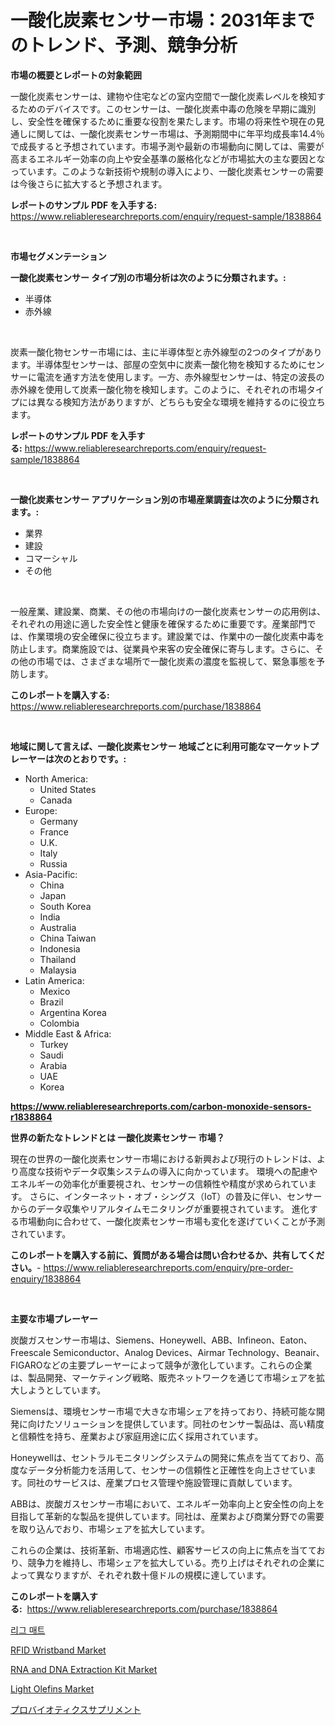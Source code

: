<p><h1>一酸化炭素センサー市場：2031年までのトレンド、予測、競争分析</h1></p><p><strong>市場の概要とレポートの対象範囲</strong></p>
<p><p>一酸化炭素センサーは、建物や住宅などの室内空間で一酸化炭素レベルを検知するためのデバイスです。このセンサーは、一酸化炭素中毒の危険を早期に識別し、安全性を確保するために重要な役割を果たします。市場の将来性や現在の見通しに関しては、一酸化炭素センサー市場は、予測期間中に年平均成長率14.4％で成長すると予想されています。市場予測や最新の市場動向に関しては、需要が高まるエネルギー効率の向上や安全基準の厳格化などが市場拡大の主な要因となっています。このような新技術や規制の導入により、一酸化炭素センサーの需要は今後さらに拡大すると予想されます。</p></p>
<p><strong>レポートのサンプル PDF を入手する:</strong> <a href="https://www.reliableresearchreports.com/enquiry/request-sample/1838864">https://www.reliableresearchreports.com/enquiry/request-sample/1838864</a></p>
<p>&nbsp;</p>
<p><strong>市場セグメンテーション</strong></p>
<p><strong>一酸化炭素センサー タイプ別の市場分析は次のように分類されます。:</strong></p>
<p><ul><li>半導体</li><li>赤外線</li></ul></p>
<p>&nbsp;</p>
<p><p>炭素一酸化物センサー市場には、主に半導体型と赤外線型の2つのタイプがあります。半導体型センサーは、部屋の空気中に炭素一酸化物を検知するためにセンサーに電流を通す方法を使用します。一方、赤外線型センサーは、特定の波長の赤外線を使用して炭素一酸化物を検知します。このように、それぞれの市場タイプには異なる検知方法がありますが、どちらも安全な環境を維持するのに役立ちます。</p></p>
<p><strong>レポートのサンプル PDF を入手する:</strong>&nbsp;<a href="https://www.reliableresearchreports.com/enquiry/request-sample/1838864">https://www.reliableresearchreports.com/enquiry/request-sample/1838864</a></p>
<p>&nbsp;</p>
<p><strong> 一酸化炭素センサー アプリケーション別の市場産業調査は次のように分類されます。:</strong></p>
<p><ul><li>業界</li><li>建設</li><li>コマーシャル</li><li>その他</li></ul></p>
<p>&nbsp;</p>
<p><p>一般産業、建設業、商業、その他の市場向けの一酸化炭素センサーの応用例は、それぞれの用途に適した安全性と健康を確保するために重要です。産業部門では、作業環境の安全確保に役立ちます。建設業では、作業中の一酸化炭素中毒を防止します。商業施設では、従業員や来客の安全確保に寄与します。さらに、その他の市場では、さまざまな場所で一酸化炭素の濃度を監視して、緊急事態を予防します。</p></p>
<p><strong>このレポートを購入する:</strong>&nbsp; <a href="https://www.reliableresearchreports.com/purchase/1838864">https://www.reliableresearchreports.com/purchase/1838864</a></p>
<p>&nbsp;</p>
<p><strong>地域に関して言えば、一酸化炭素センサー 地域ごとに利用可能なマーケットプレーヤーは次のとおりです。:</strong></p>
<p><ul>
    <li>
        North America:
        <ul>
            <li>United States</li>
            <li>Canada</li>
        </ul>
    </li>
    <li>
        Europe:
        <ul>
            <li>Germany</li>
            <li>France</li>
            <li>U.K.</li>
            <li>Italy</li>
            <li>Russia</li>
        </ul>
    </li>
    <li>
        Asia-Pacific:
        <ul>
            <li>China</li>
            <li>Japan</li>
            <li>South Korea</li>
            <li>India</li>
            <li>Australia</li>
            <li>China Taiwan</li>
            <li>Indonesia</li>
            <li>Thailand</li>
            <li>Malaysia</li>
        </ul>
    </li>
    <li>
        Latin America:
        <ul>
            <li>Mexico</li>
            <li>Brazil</li>
            <li>Argentina Korea</li>
            <li>Colombia</li>
        </ul>
    </li>
    <li>
        Middle East & Africa:
        <ul>
            <li>Turkey</li>
            <li>Saudi</li>
            <li>Arabia</li>
            <li>UAE</li>
            <li>Korea</li>
        </ul>
    </li>
    </ul></p>
<p><strong><a href="https://www.reliableresearchreports.com/carbon-monoxide-sensors-r1838864">https://www.reliableresearchreports.com/carbon-monoxide-sensors-r1838864</a></strong>&nbsp;</p>
<p><strong>世界の新たなトレンドとは 一酸化炭素センサー 市場？</strong></p>
<p><p>現在の世界の一酸化炭素センサー市場における新興および現行のトレンドは、より高度な技術やデータ収集システムの導入に向かっています。 環境への配慮やエネルギーの効率化が重要視され、センサーの信頼性や精度が求められています。 さらに、インターネット・オブ・シングス（IoT）の普及に伴い、センサーからのデータ収集やリアルタイムモニタリングが重要視されています。 進化する市場動向に合わせて、一酸化炭素センサー市場も変化を遂げていくことが予測されています。</p></p>
<p><strong>このレポートを購入する前に、質問がある場合は問い合わせるか、共有してください。</strong>- <a href="https://www.reliableresearchreports.com/enquiry/pre-order-enquiry/1838864">https://www.reliableresearchreports.com/enquiry/pre-order-enquiry/1838864</a></p>
<p>&nbsp;</p>
<p><strong>主要な市場プレーヤー</strong></p>
<p><p>炭酸ガスセンサー市場は、Siemens、Honeywell、ABB、Infineon、Eaton、Freescale Semiconductor、Analog Devices、Airmar Technology、Beanair、FIGAROなどの主要プレーヤーによって競争が激化しています。これらの企業は、製品開発、マーケティング戦略、販売ネットワークを通じて市場シェアを拡大しようとしています。</p><p>Siemensは、環境センサー市場で大きな市場シェアを持っており、持続可能な開発に向けたソリューションを提供しています。同社のセンサー製品は、高い精度と信頼性を持ち、産業および家庭用途に広く採用されています。</p><p>Honeywellは、セントラルモニタリングシステムの開発に焦点を当てており、高度なデータ分析能力を活用して、センサーの信頼性と正確性を向上させています。同社のサービスは、産業プロセス管理や施設管理に貢献しています。</p><p>ABBは、炭酸ガスセンサー市場において、エネルギー効率向上と安全性の向上を目指して革新的な製品を提供しています。同社は、産業および商業分野での需要を取り込んでおり、市場シェアを拡大しています。</p><p>これらの企業は、技術革新、市場適応性、顧客サービスの向上に焦点を当てており、競争力を維持し、市場シェアを拡大している。売り上げはそれぞれの企業によって異なりますが、それぞれ数十億ドルの規模に達しています。</p></p>
<p><strong>このレポートを購入する:</strong>&nbsp;&nbsp;<a href="https://www.reliableresearchreports.com/purchase/1838864">https://www.reliableresearchreports.com/purchase/1838864</a></p>
<p><p><a href="https://github.com/vsoq0zknh59/Market-Research-Report-List-1/blob/main/333391121857.md">리그 매트</a></p><p><a href="https://iodized-pantydraco-05c.notion.site/RFID-Wristband-Market-The-Key-To-Successful-Business-Strategy-Forecast-Till-2031-3fc1bba9d750475da2f4eceb5f84106f">RFID Wristband Market</a></p><p><a href="https://github.com/globismark/Market-Research-Report-List-2/blob/main/rna-and-dna-extraction-kit-market.md">RNA and DNA Extraction Kit Market</a></p><p><a href="https://issuu.com/reportprime-2/docs/light-olefins-market-size-2030.pptx">Light Olefins Market</a></p><p><a href="https://github.com/MosesSpinka1914/Market-Research-Report-List-1/blob/main/496744324025.md">プロバイオティクスサプリメント</a></p></p>